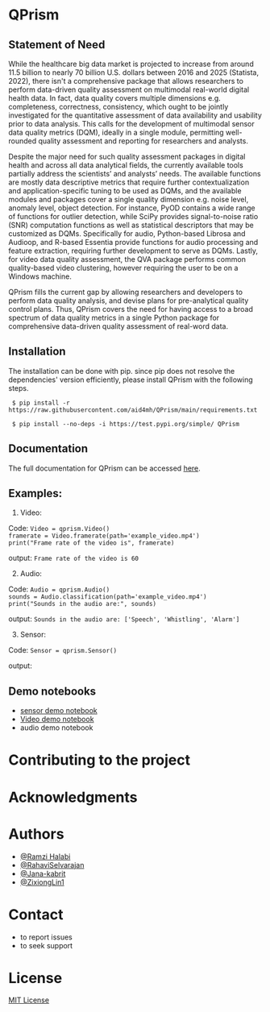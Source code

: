 # QPrism

## Statement of Need
While the healthcare big data market is projected to increase from around 11.5 billion to nearly 70 billion U.S. dollars between 2016 and 2025 (Statista, 2022), there isn't a comprehensive package that allows researchers to perform data-driven quality assessment on multimodal real-world digital health data. In fact, data quality covers multiple dimensions e.g. completeness, correctness, consistency, which ought to be jointly investigated for the quantitative assessment of data availability and usability prior to data analysis. This calls for the development of multimodal sensor data quality metrics (DQM),  ideally in a single module, permitting well-rounded quality assessment and reporting for researchers and analysts.

Despite the major need for such quality assessment packages in digital health and across all data analytical fields, the currently available tools partially address the scientists’ and analysts’ needs. The available functions are mostly data descriptive metrics that require further contextualization and application-specific tuning to be used as DQMs, and the available modules and packages cover a single quality dimension e.g. noise level, anomaly level, object detection. For instance, PyOD contains a wide range of functions for outlier detection, while SciPy provides signal-to-noise ratio (SNR) computation functions as well as statistical descriptors that may be customized as DQMs. Specifically for audio, Python-based Librosa and Audioop, and R-based Essentia provide functions for audio processing and feature extraction, requiring further development to serve as DQMs. Lastly, for video data quality assessment, the QVA package performs common quality-based video clustering, however requiring the user to be on a Windows machine. 

QPrism fills the current gap by allowing researchers and developers to perform data quality analysis, and devise plans for pre-analytical quality control plans. Thus, QPrism covers the need for having access to a broad spectrum of data quality metrics in a single Python package for comprehensive data-driven quality assessment of real-word data. 



## Installation

The installation can be done with pip. since pip does not resolve the dependencies' version efficiently, please install QPrism with the following steps.

     $ pip install -r https://raw.githubusercontent.com/aid4mh/QPrism/main/requirements.txt 

     $ pip install --no-deps -i https://test.pypi.org/simple/ QPrism


## Documentation

The full documentation for QPrism can be accessed [here](https://qprism.readthedocs.io/en/latest/).
 



## Examples:
1. Video:

Code: `Video = qprism.Video()` <br>
`framerate = Video.framerate(path='example_video.mp4')` <br>
`print("Frame rate of the video is", framerate)
`

output: `Frame rate of the video is 60`

2. Audio:

Code: `Audio = qprism.Audio()` <br>
`sounds = Audio.classification(path='example_video.mp4')` <br>
`print("Sounds in the audio are:", sounds)`

output: `Sounds in the audio are: ['Speech', 'Whistling', 'Alarm']`

3. Sensor: 

Code: `Sensor = qprism.Sensor()` <br>

output:


## Demo notebooks

  - [sensor demo notebook](https://github.com/aid4mh/QPrism/tree/main/tests/Sensor)
  - [Video demo notebook](https://github.com/aid4mh/QA-module/blob/main/demo_video.ipynb)
  - audio demo notebook


# Contributing to the project


# Acknowledgments


# Authors
- [@Ramzi Halabi](https://github.com/RamziHalabi)
- [@RahaviSelvarajan](https://github.com/RahaviSelvarajan)
- [@Jana-kabrit](https://github.com/Jana-kabrit)
- [@ZixiongLin1](https://github.com/ZixiongLin1)


# Contact 

- to report issues 
- to seek support


# License
   
   [MIT License](https://github.com/aid4mh/QPrism/blob/main/LICENSE)
    
